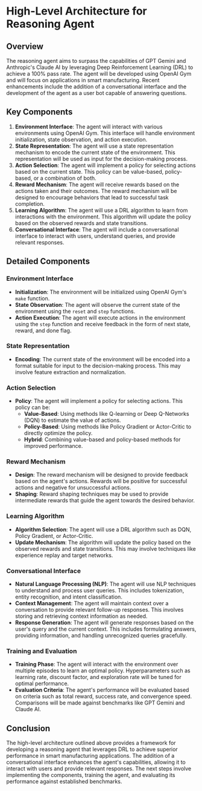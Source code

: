 # High-Level Architecture for Reasoning Agent

## Overview
The reasoning agent aims to surpass the capabilities of GPT Gemini and Anthropic's Claude AI by leveraging Deep Reinforcement Learning (DRL) to achieve a 100% pass rate. The agent will be developed using OpenAI Gym and will focus on applications in smart manufacturing. Recent enhancements include the addition of a conversational interface and the development of the agent as a user bot capable of answering questions.

## Key Components
1. **Environment Interface**: The agent will interact with various environments using OpenAI Gym. This interface will handle environment initialization, state observation, and action execution.
2. **State Representation**: The agent will use a state representation mechanism to encode the current state of the environment. This representation will be used as input for the decision-making process.
3. **Action Selection**: The agent will implement a policy for selecting actions based on the current state. This policy can be value-based, policy-based, or a combination of both.
4. **Reward Mechanism**: The agent will receive rewards based on the actions taken and their outcomes. The reward mechanism will be designed to encourage behaviors that lead to successful task completion.
5. **Learning Algorithm**: The agent will use a DRL algorithm to learn from interactions with the environment. This algorithm will update the policy based on the observed rewards and state transitions.
6. **Conversational Interface**: The agent will include a conversational interface to interact with users, understand queries, and provide relevant responses.

## Detailed Components

### Environment Interface
- **Initialization**: The environment will be initialized using OpenAI Gym's `make` function.
- **State Observation**: The agent will observe the current state of the environment using the `reset` and `step` functions.
- **Action Execution**: The agent will execute actions in the environment using the `step` function and receive feedback in the form of next state, reward, and done flag.

### State Representation
- **Encoding**: The current state of the environment will be encoded into a format suitable for input to the decision-making process. This may involve feature extraction and normalization.

### Action Selection
- **Policy**: The agent will implement a policy for selecting actions. This policy can be:
  - **Value-Based**: Using methods like Q-learning or Deep Q-Networks (DQN) to estimate the value of actions.
  - **Policy-Based**: Using methods like Policy Gradient or Actor-Critic to directly optimize the policy.
  - **Hybrid**: Combining value-based and policy-based methods for improved performance.

### Reward Mechanism
- **Design**: The reward mechanism will be designed to provide feedback based on the agent's actions. Rewards will be positive for successful actions and negative for unsuccessful actions.
- **Shaping**: Reward shaping techniques may be used to provide intermediate rewards that guide the agent towards the desired behavior.

### Learning Algorithm
- **Algorithm Selection**: The agent will use a DRL algorithm such as DQN, Policy Gradient, or Actor-Critic.
- **Update Mechanism**: The algorithm will update the policy based on the observed rewards and state transitions. This may involve techniques like experience replay and target networks.

### Conversational Interface
- **Natural Language Processing (NLP)**: The agent will use NLP techniques to understand and process user queries. This includes tokenization, entity recognition, and intent classification.
- **Context Management**: The agent will maintain context over a conversation to provide relevant follow-up responses. This involves storing and retrieving context information as needed.
- **Response Generation**: The agent will generate responses based on the user's query and the current context. This includes formulating answers, providing information, and handling unrecognized queries gracefully.

### Training and Evaluation
- **Training Phase**: The agent will interact with the environment over multiple episodes to learn an optimal policy. Hyperparameters such as learning rate, discount factor, and exploration rate will be tuned for optimal performance.
- **Evaluation Criteria**: The agent's performance will be evaluated based on criteria such as total reward, success rate, and convergence speed. Comparisons will be made against benchmarks like GPT Gemini and Claude AI.

## Conclusion
The high-level architecture outlined above provides a framework for developing a reasoning agent that leverages DRL to achieve superior performance in smart manufacturing applications. The addition of a conversational interface enhances the agent's capabilities, allowing it to interact with users and provide relevant responses. The next steps involve implementing the components, training the agent, and evaluating its performance against established benchmarks.
